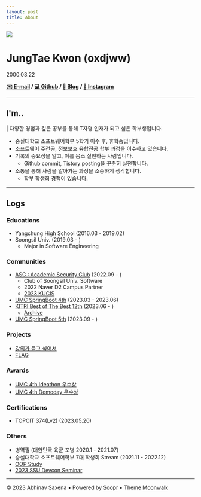```yaml
---
layout: post
title: About
---
```


<img src="https://github.com/oxdjww/aboutme/assets/102507306/962e9d79-e517-40de-a322-a0b7dcd14c17">

# JungTae Kwon (oxdjww)

2000.03.22

**[✉️ E-mail](oxdjww@gmail.com) / [💻 Github](https://github.com/oxdjww) / [📌 Blog](https://blog.oxdjww.site) / [🌈 Instagram](https://www.instagram.com/oxdjww/)**

---

## I'm..

| 다양한 경험과 깊은 공부를 통해 T자형 인재가 되고 싶은 학부생입니다.

- 숭실대학교 소프트웨어학부 5학기 이수 후, 휴학중입니다.
- 소프트웨어 주전공, 정보보호 융합전공 학부 과정을 이수하고 있습니다.
- 기록의 중요성을 알고, 이를 몸소 실천하는 사람입니다.
    - Github commit, Tistory posting을 꾸준히 실천합니다.
- 소통을 통해 사람을 알아가는 과정을 소중하게 생각합니다.
    - 학부 학생회 경험이 있습니다.

---

## Logs

### Educations

- Yangchung High School (2016.03 - 2019.02)
- Soongsil Univ. (2019.03 - )
  - Major in Software Engineering

### Communities

- [ASC : Academic Security Club](https://www.notion.so/ASC-1e2e608c98c949a696f02b363480ae38?pvs=4) (2022.09 - )
  - Club of Soongsil Univ. Software
  - 2022 Naver D2 Campus Partner
  - [2023 KUCIS](https://www.kisia.or.kr/talent_support/kucis_info/)
- [UMC SpringBoot 4th](https://www.makeus.in/umc) (2023.03 - 2023.06)
- [KITRI Best of The Best 12th](https://www.kitribob.kr/) (2023.06 - )
  - [Archive](https://github.com/bob-12th)
- [UMC SpringBoot 5th](https://www.makeus.in/umc) (2023.09 - )

### Projects

- [강의가 듣고 싶어서](https://oxdjww.site/projects)
- [FLAG](https://oxdjww.site/projects)

### Awards

- [UMC 4th Ideathon 우수상](https://www.notion.so/oxdjww/UMC-Ideathon-5d8b54b888ae49a292c76cafe8e3c755?pvs=4)
- [UMC 4th Demoday 우수상](https://www.notion.so/oxdjww/UMC-4th-Demoday-1d75d564ac5f4f2ea4577a9d95fc9c0c?pvs=4)

### Certifications

- TOPCIT 374(Lv2) (2023.05.20)

### Others

- 병역필 (대한민국 육군 포병 2020.1 - 2021.07)
- 숭실대학교 소프트웨어학부 7대 학생회 Stream (2021.11 - 2022.12)
- [OOP Study](https://www.notion.so/oxdjww/Portfolio-CV-ca5873e384bb4975ac6352a9c357e28a?pvs=4#4a4773691abd4cee82e45539669da6c1)
- [2023 SSU Devcon Seminar](https://www.notion.so/oxdjww/Portfolio-CV-ca5873e384bb4975ac6352a9c357e28a?pvs=4#567028f384e541cc96e34769b843e3b1)

---

&copy; 2023 Abhinav Saxena
• Powered by [Soopr](https://www.soopr.co)
• Theme [Moonwalk](https://github.com/abhinavs/moonwalk)
